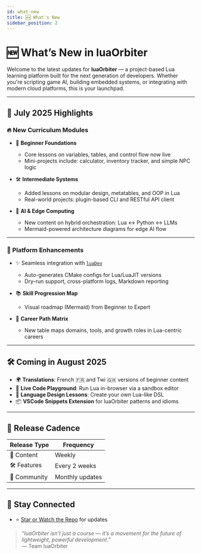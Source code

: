 ```yaml
---
id: what-new
title: 🆕 What's New
sidebar_position: 2
---
```


# 🆕 What’s New in luaOrbiter

Welcome to the latest updates for **luaOrbiter** — a project-based Lua learning platform built for the next generation of developers. Whether you're scripting game AI, building embedded systems, or integrating with modern cloud platforms, this is your launchpad.

---

## 📅 July 2025 Highlights

### 🔥 New Curriculum Modules

- 🧱 **Beginner Foundations**
  - Core lessons on variables, tables, and control flow now live  
  - Mini-projects include: calculator, inventory tracker, and simple NPC logic

- 🛠 **Intermediate Systems**
  - Added lessons on modular design, metatables, and OOP in Lua  
  - Real-world projects: plugin-based CLI and RESTful API client

- 🤖 **AI & Edge Computing**
  - New content on hybrid orchestration: Lua ↔ Python ↔ LLMs  
  - Mermaid-powered architecture diagrams for edge AI flow

---

### 🚀 Platform Enhancements

- ✨ Seamless integration with [`luaDev`](https://github.com/hetfs/luaDev)
  - Auto-generates CMake configs for Lua/LuaJIT versions
  - Dry-run support, cross-platform logs, Markdown reporting

- 📚 **Skill Progression Map**
  - Visual roadmap (Mermaid) from Beginner to Expert

- 💼 **Career Path Matrix**
  - New table maps domains, tools, and growth roles in Lua-centric careers

---

## 🛠 Coming in August 2025

- 🌍 **Translations**: French 🇫🇷 and Twi 🇬🇭 versions of beginner content  
- 🧪 **Live Code Playground**: Run Lua in-browser via a sandbox editor  
- 🧠 **Language Design Lessons**: Create your own Lua-like DSL  
- 📦 **VSCode Snippets Extension** for luaOrbiter patterns and idioms

---

## 📆 Release Cadence

| Release Type   | Frequency        |
|----------------|------------------|
| 🔖 Content      | Weekly           |
| 🛠 Features     | Every 2 weeks    |
| 💬 Community    | Monthly updates  |

---

## 📌 Stay Connected

- ⭐ [Star or Watch the Repo](https://github.com/hetfs/luaOrbiter) for updates  

> _“luaOrbiter isn’t just a course — it’s a movement for the future of lightweight, powerful development.”_  
> — Team luaOrbiter
